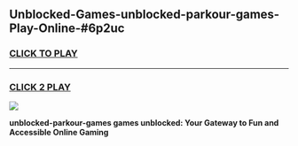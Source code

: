 
## Unblocked-Games-unblocked-parkour-games-Play-Online-#6p2uc
<h3>
<a href="https://premium.freeplayer.one?title=unblocked-parkour-games&ref=24F">CLICK TO PLAY</a></h3>
<hr>

<h3>
<a href="https://premium.freeplayer.one?title=unblocked-parkour-games&ref=24F">CLICK 2 PLAY</a>
  
</h3>

<a href="https://premium.freeplayer.one?title=unblocked-parkour-games&ref=24F/"><img src="https://clearcache.store/games.png"></a>


**unblocked-parkour-games games unblocked: Your Gateway to Fun and Accessible Online Gaming**
